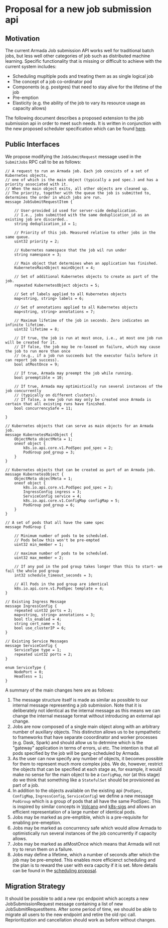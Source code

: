 # Proposal for a new job submission api

## Motivation
The current Armada Job submission API works well for traditional batch jobs, but less well other categories of job such as distributed machine learning.  Specific functionality that is missing or difficult to achieve with the current system includes:
* Scheduling mupltiple pods and treating them as as single logical job
* The concept of a job co-ordinator pod
* Components (e.g. postgres) that need to stay alive for the lifetime of the job
* Pre-emption
* Elasticity (e.g. the ability of the job to vary its resource usage as capacity allows)

The following document describes a proposed extension to the job submission api in order to meet such needs.  It is written in conjunction with the new proposed scheduler specification which can be found [here](https://github.com/G-Research/armada/pull/976/files).

## Public Interfaces

We propose modifying the `JobSubmitRequest` message used in the `SubmitJobs` RPC call to be as follows:
```
// A request to run an Armada job. Each job consists of a set of Kubernetes objects,
// one of which is the main object (typically a pod spec.) and has a priority associated with it.
// When the main object exits, all other objects are cleaned up.
// The priority, together with the queue the job is submitted to, determines the order in which jobs are run.
message JobSubmitRequestItem {

    // User-provided id used for server-side deduplication.
    // I.e., jobs submitted with the same deduplication_id as an existing job are discarded..
    string deduplication_id = 1;

    // Priority of this job. Measured relative to other jobs in the same queue.
    uint32 priority = 2;

    // Kubernetes namespace that the job wil run under
    string namespace = 3;

    // Main object that determines when an application has finished.
    KubernetesMainObject mainObject = 4;

    // Set of additional Kubernetes objects to create as part of the job.
    repeated KubernetesObject objects = 5;

    // Set of labels applied to all Kubernetes objects
    map<string, string> labels = 6;

    // Set of annotations applied to all Kubernetes objects
    map<string, string> annotations = 7;

    // Maximum lifetime of the job in seconds. Zero indicates an infinite lifetime.
    uint32 lifetime = 8;

    // If true, the job is run at most once, i.e., at most one job run will be created for it.
    // If false, the job may be re-leased on failure, which may cause the job to run more than once
    // (e.g., if a job run succeeds but the executor fails before it can report job success).
    bool atMostOnce = 9;

    // If true, Armada may preempt the job while running.
    bool preemptible = 10;

    // If true, Armada may optimistically run several instances of the job concurrently
    // (typically on different clusters).
    // If false, a new job run may only be created once Armada is certain that all existing runs have finished.
    bool concurrencySafe = 11;

}

// Kubernetes objects that can serve as main objects for an Armada job.
message KubernetesMainObject {
    ObjectMeta objectMeta = 1;
    oneof object {
        k8s.io.api.core.v1.PodSpec pod_spec = 2;
        PodGroup pod_group = 3;
    }
}

// Kubernetes objects that can be created as part of an Armada job.
message KubernetesObject {
    ObjectMeta objectMeta = 1;
    oneof object {
        k8s.io.api.core.v1.PodSpec pod_spec = 2;
        IngressConfig ingress = 3;
        ServiceConfig service = 4;
        k8s.io.api.core.v1.ConfigMap configMap = 5;
        PodGroup pod_group = 6;
    }
}

// A set of pods that all have the same spec
message PodGroup {

    // Minimum number of pods to be scheduled.
    // Pods below this won't be pre-empted
    uint32 min_member = 1;

    // maximum number of pods to be scheduled.
    uint32 max_member = 2;

    // If any pod in the pod group takes longer than this to start- we fail the whole pod group
    int32 schedule_timeout_seconds = 3;

    // All Pods in the pod group are identical
    k8s.io.api.core.v1.PodSpec template = 4;
}

// Existing Ingress Message
message IngressConfig {
    repeated uint32 ports = 2;
    map<string, string> annotations = 3;
    bool tls_enabled = 4;
    string cert_name = 5;
    bool use_clusterIP = 6;
}

// Existing Service Messages
message ServiceConfig {
    ServiceType type = 1;
    repeated uint32 ports = 2;
}

enum ServiceType {
    NodePort = 0;
    Headless = 1;
}

```

A summary of the main changes here are as follows:

1. The message structure itself is made as similar as possible to our internal message representing a job submission.  Note that it is deliberately 
not identical as the internal message as this means we can change the internal message format without introducing an external api change.
3. Jobs are now composed of a single main object along with an arbitrary number of auxillary objects.  This distincton allows us to be sympathetic to 
frameworks that have separate cooordinator and worker processes (e.g. Dask, Spark) and should allow us to detrmine which is the "gateway" application in
terms of errors, ui etc.  The intention is that all pods specified by the job will be gang-scheduled by Armada.  
4. As the user can now specify any number of objects, it becomes possible for them to represent much more complex jobs. We do, however, restrict the 
objects that can be specified at each stage as, for example, it would make no sense for the main object to be a `ConfigMap`, nor (at this stage) do we 
think that something like a `StatefulSet` should be provisioned as part of a job.
5. In addition to the objects available on the existing api (`PodSpec`, `ConfigMap`, `IngressConfig`, `ServiceConfig`) we define a new message `PodGroup` which is
a group of pods that all have the same PodSpec.  This is inspired by similar concepts in [Volcano](https://volcano.sh/en/docs/podgroup/) and [k8s-sigs](https://github.com/kubernetes-sigs/scheduler-plugins/blob/master/pkg/coscheduling/README.md)
and allows an efficient representation of a large number of identical pods.
6. Jobs may be marked as pre-emptible, which is a pre-requisite for enabling pre-emeption.
7. Jobs may be marked as concurrency safe which would allow Armada to optimistically run several instances of the job concurrently if capacity allows.
8. Jobs may be marked as atMostOnce which means that Armada will not try to rerun them on a failure.
9. Jobs may define a lifetime, which a number of seconds after which the job may be pre-empted.  This enables more efficienct scheduling and the plan is to reward the user 
with exra capcity if it is set.   More details can be found in the [scheduling proposal](https://github.com/G-Research/armada/pull/976/files).

## Migration Strategy

It should be possible to add a new rpc endpoint which accepts a new JobSubmissionRequest message containing a list of  new JobSubmitRequestItems. After some period of time, we should be able to  migrate all users to the new endpoint and retire the old rpc call. 
Reprioritization and cancellation should work as before without changes.

